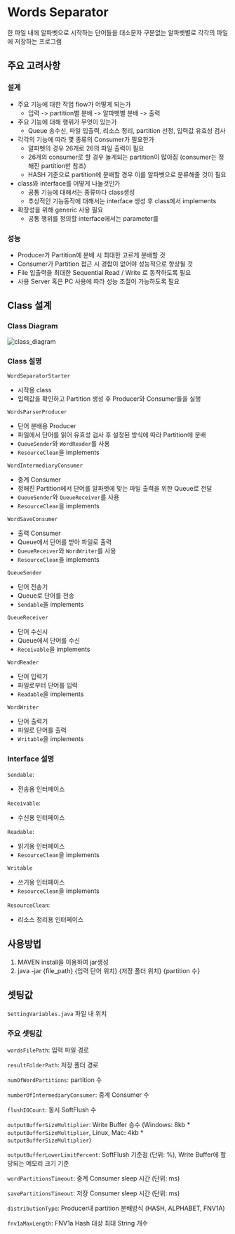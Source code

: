 # Words Separator
한 파일 내에 알파벳으로 시작하는 단어들을 대소문자 구분없는 알파벳별로 각각의 파일에 저장하는 프로그램

## 주요 고려사항
### 설계
+ 주요 기능에 대한 작업 flow가 어떻게 되는가
  + 입력 -> partition별 분배 -> 알파벳별 분배 -> 출력
+ 주요 기능에 대해 행위가 무엇이 있는가
  + Queue 송수신, 파일 입출력, 리소스 정리, partition 선정, 입력값 유효성 검사  
+ 각각의 기능에 따라 몇 종류의 Consumer가 필요한가
  + 알파벳의 경우 26개로 26의 파일 출력이 필요
  + 26개의 consumer로 할 경우 놀게되는 partition이 많아짐 (consumer는 정해진 partition만 참조)
  + HASH 기준으로 partition에 분배할 경우 이를 알파벳으로 분류해줄 것이 필요
+ class와 interface를 어떻게 나눌것인가
  + 공통 기능에 대해서는 종류마다 class생성 
  + 추상적인 기능동작에 대해서는 interface 생성 후 class에서 implements  
+ 확장성을 위해 generic 사용 필요
  + 공통 행위를 정의할 interface에서는 parameter를 

### 성능
+ Producer가 Partition에 분배 시 최대한 고르게 분배할 것
+ Consumer가 Partition 접근 시 경합이 없어야 성능적으로 향상될 것
+ File 입출력을 최대한 Sequential Read / Write 로 동작하도록 필요
+ 사용 Server 혹은 PC 사용에 따라 성능 조절이 가능하도록 필요

## Class 설계
### Class Diagram
![class_diagram](https://user-images.githubusercontent.com/52350273/60509898-ffe4e180-9d08-11e9-95d0-f800f6d4261d.png)

### Class 설명
`WordSeparatorStarter`
+ 시작용 class  
+ 입력값을 확인하고 Partition  생성 후 Producer와 Consumer들을 실행

`WordsParserProducer`
+ 단어 분배용 Producer
+ 파일에서 단어를 읽어 유효성 검사 후 설정된 방식에 따라 Partition에 분배
+ `QueueSender`와 `WordReader`를 사용
+ `ResourceClean`을 implements

`WordIntermediaryConsumer`
+ 중계 Consumer
+ 정해진 Partition에서 단어를 알파벳에 맞는 파일 출력을 위한 Queue로 전달
+ `QueueSender`와 `QueueReceiver`를 사용
+ `ResourceClean`을 implements

`WordSaveConsumer`
+ 출력 Consumer
+ Queue에서 단어를 받아 파일로 출력
+ `QueueReceiver`와 `WordWriter`를 사용
+ `ResourceClean`을 implements

`QueueSender`
+ 단어 전송기
+ Queue로 단어를 전송
+ `Sendable`을 implements

`QueueReceiver`
+ 단어 수신시
+ Queue에서 단어를 수신
+ `Receivable`을 implements

`WordReader`
+ 단어 입력기
+ 파일로부터 단어를 입력
+ `Readable`을 implements

`WordWriter`
+ 단어 출력기
+ 파일로 단어를 출력
+ `Writable`을 implements

### Interface 설명
`Sendable`: 
+ 전송용 인터페이스

`Receivable`: 
+ 수신용 인터페이스

`Readable`: 
+ 읽기용 인터페이스
+ `ResourceClean`을 implements

`Writable`
+ 쓰기용 인터페이스
+ `ResourceClean`을 implements

`ResourceClean`:
+ 리소스 정리용 인터페이스 


## 사용방법
1. MAVEN install을 이용하여 jar생성
2. java -jar {file_path} {입력 단어 위치} {저장 폴더 위치} {partition 수}

## 셋팅값
`SettingVariables.java` 파일 내 위치
### 주요 셋팅값
`wordsFilePath`: 입력 파일 경로

`resultFolderPath`: 저장 폴더 경로

`numOfWordPartitions`: partition 수

`numberOfIntermediaryConsumer`: 중계 Consumer 수

`flushIOCount`: 동시 SoftFlush 수

`outputBufferSizeMultiplier`: Write Buffer 승수 (Windows: 8kb * `outputBufferSizeMultiplier`, Linux, Mac: 4kb * `outputBufferSizeMultiplier`) 

`outputBufferLowerLimitPercent`: SoftFlush 기준점 (단위: %), Write Buffer에 할당되는 메모리 크기 기준

`wordPartitionsTimeout`: 중계 Consumer sleep 시간 (단위: ms)

`savePartitionsTimeout`: 저장 Consumer sleep 시간 (단위: ms)

`distributionType`: Producer내 partition 분배방식 (HASH, ALPHABET, FNV1A)

`fnv1aMaxLength`: FNV1a Hash 대상 최대 String 개수